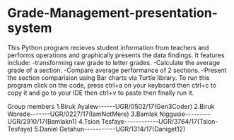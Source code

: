 # Grade-Management-presentation-system

This Python program recieves student information from teachers and performs operations and graphically presents the data findings.
  It features include: -transforming raw grade to letter grades.
                       -Calculate the average grade of a section.
                       -Compare average performance of 2 sections.
                       -Present the section comparision using Bar charts via Turtle library.
To run this program click on the code, press ctrl+a on your keyboard then ctrl+c to copy it and
go to your IDE then ctrl+v to paste then finally run it.

Group members 
1.Biruk Ayalew------UGR/0502/17(Gen3Coder)
2.Biruk Worede-------UGR/0227/17(IamNotMere)
3.Bamlak Niggusie---------UGR/2910/17(Bamlakn1)
4.Tsion Tesfaye------------UGR/3764/17(Tsion-Tesfaye)
5.Daniel Getahun-----------UGR/1314/17(Daniget12)
              
   
